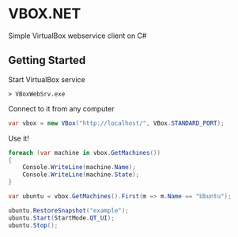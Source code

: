 # VBOX.NET
Simple VirtualBox webservice client on C#

## Getting Started

Start VirtualBox service 
```
> VBoxWebSrv.exe
```
Connect to it from any computer
```C#
var vbox = new VBox("http://localhost/", VBox.STANDARD_PORT);
```
Use it!
```C#
foreach (var machine in vbox.GetMachines())
{
    Console.WriteLine(machine.Name);
    Console.WriteLine(machine.State);
}

var ubuntu = vbox.GetMachines().First(m => m.Name == "Ubuntu");

ubuntu.RestoreSnapshot("example");
ubuntu.Start(StartMode.QT_UI);
ubuntu.Stop();
```
